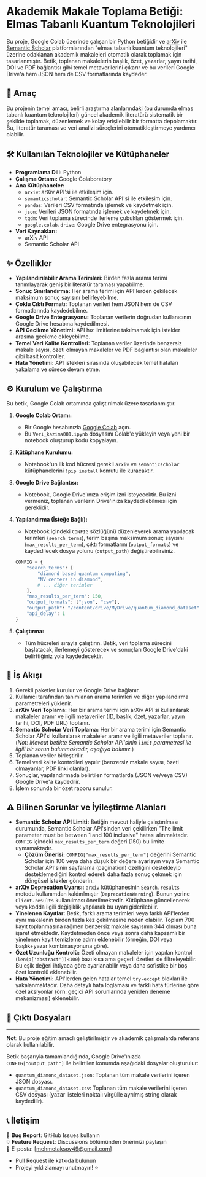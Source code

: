 # Akademik Makale Toplama Betiği: Elmas Tabanlı Kuantum Teknolojileri

Bu proje, Google Colab üzerinde çalışan bir Python betiğidir ve [arXiv](https://arxiv.org/) ile [Semantic Scholar](https://www.semanticscholar.org/) platformlarından "elmas tabanlı kuantum teknolojileri" üzerine odaklanan akademik makaleleri otomatik olarak toplamak için tasarlanmıştır. Betik, toplanan makalelerin başlık, özet, yazarlar, yayın tarihi, DOI ve PDF bağlantısı gibi temel metaverilerini çıkarır ve bu verileri Google Drive'a hem JSON hem de CSV formatlarında kaydeder.

## 🎯 Amaç

Bu projenin temel amacı, belirli araştırma alanlarındaki (bu durumda elmas tabanlı kuantum teknolojileri) güncel akademik literatürü sistematik bir şekilde toplamak, düzenlemek ve kolay erişilebilir bir formatta depolamaktır. Bu, literatür taraması ve veri analizi süreçlerini otomatikleştirmeye yardımcı olabilir.

## 🛠️ Kullanılan Teknolojiler ve Kütüphaneler

* **Programlama Dili:** Python
* **Çalışma Ortamı:** Google Colaboratory
* **Ana Kütüphaneler:**
    * `arxiv`: arXiv API'si ile etkileşim için.
    * `semanticscholar`: Semantic Scholar API'si ile etkileşim için.
    * `pandas`: Verileri CSV formatında işlemek ve kaydetmek için.
    * `json`: Verileri JSON formatında işlemek ve kaydetmek için.
    * `tqdm`: Veri toplama sürecinde ilerleme çubukları göstermek için.
    * `google.colab.drive`: Google Drive entegrasyonu için.
* **Veri Kaynakları:**
    * arXiv API
    * Semantic Scholar API

## ✨ Özellikler

* **Yapılandırılabilir Arama Terimleri:** Birden fazla arama terimi tanımlayarak geniş bir literatür taraması yapabilme.
* **Sonuç Sınırlandırma:** Her arama terimi için API'lerden çekilecek maksimum sonuç sayısını belirleyebilme.
* **Çoklu Çıktı Formatı:** Toplanan verileri hem JSON hem de CSV formatlarında kaydedebilme.
* **Google Drive Entegrasyonu:** Toplanan verilerin doğrudan kullanıcının Google Drive hesabına kaydedilmesi.
* **API Gecikme Yönetimi:** API hız limitlerine takılmamak için istekler arasına gecikme ekleyebilme.
* **Temel Veri Kalite Kontrolleri:** Toplanan veriler üzerinde benzersiz makale sayısı, özeti olmayan makaleler ve PDF bağlantısı olan makaleler gibi basit kontroller.
* **Hata Yönetimi:** API istekleri sırasında oluşabilecek temel hataları yakalama ve sürece devam etme.

## ⚙️ Kurulum ve Çalıştırma

Bu betik, Google Colab ortamında çalıştırılmak üzere tasarlanmıştır.

1.  **Google Colab Ortamı:**
    * Bir Google hesabınızla [Google Colab](https://colab.research.google.com/) açın.
    * Bu `Veri_kazima001.ipynb` dosyasını Colab'e yükleyin veya yeni bir notebook oluşturup kodu kopyalayın.

2.  **Kütüphane Kurulumu:**
    * Notebook'un ilk kod hücresi gerekli `arxiv` ve `semanticscholar` kütüphanelerini `!pip install` komutu ile kuracaktır.

3.  **Google Drive Bağlantısı:**
    * Notebook, Google Drive'ınıza erişim izni isteyecektir. Bu izni vermeniz, toplanan verilerin Drive'ınıza kaydedilebilmesi için gereklidir.

4.  **Yapılandırma (İsteğe Bağlı):**
    * Notebook içindeki `CONFIG` sözlüğünü düzenleyerek arama yapılacak terimleri (`search_terms`), terim başına maksimum sonuç sayısını (`max_results_per_term`), çıktı formatlarını (`output_formats`) ve kaydedilecek dosya yolunu (`output_path`) değiştirebilirsiniz.
    ```python
    CONFIG = {
        "search_terms": [
            "diamond based quantum computing",
            "NV centers in diamond",
            # ... diğer terimler
        ],
        "max_results_per_term": 150,
        "output_formats": ["json", "csv"],
        "output_path": "/content/drive/MyDrive/quantum_diamond_dataset",
        "api_delay": 1
    }
    ```

5.  **Çalıştırma:**
    * Tüm hücreleri sırayla çalıştırın. Betik, veri toplama sürecini başlatacak, ilerlemeyi gösterecek ve sonuçları Google Drive'daki belirttiğiniz yola kaydedecektir.

## 📝 İş Akışı

1.  Gerekli paketler kurulur ve Google Drive bağlanır.
2.  Kullanıcı tarafından tanımlanan arama terimleri ve diğer yapılandırma parametreleri yüklenir.
3.  **arXiv Veri Toplama:** Her bir arama terimi için arXiv API'si kullanılarak makaleler aranır ve ilgili metaveriler (ID, başlık, özet, yazarlar, yayın tarihi, DOI, PDF URL) toplanır.
4.  **Semantic Scholar Veri Toplama:** Her bir arama terimi için Semantic Scholar API'si kullanılarak makaleler aranır ve ilgili metaveriler toplanır. (*Not: Mevcut betikte Semantic Scholar API'sinin `limit` parametresi ile ilgili bir sorun bulunmaktadır, aşağıya bakınız.*)
5.  Toplanan veriler birleştirilir.
6.  Temel veri kalite kontrolleri yapılır (benzersiz makale sayısı, özeti olmayanlar, PDF linki olanlar).
7.  Sonuçlar, yapılandırmada belirtilen formatlarda (JSON ve/veya CSV) Google Drive'a kaydedilir.
8.  İşlem sonunda bir özet raporu sunulur.

## ⚠️ Bilinen Sorunlar ve İyileştirme Alanları

* **Semantic Scholar API Limiti:** Betiğin mevcut haliyle çalıştırılması durumunda, Semantic Scholar API'sinden veri çekilirken "The limit parameter must be between 1 and 100 inclusive" hatası alınmaktadır. `CONFIG` içindeki `max_results_per_term` değeri (150) bu limite uymamaktadır.
    * **Çözüm Önerisi:** `CONFIG["max_results_per_term"]` değerini Semantic Scholar için 100 veya daha düşük bir değere ayarlayın veya Semantic Scholar API'sinin sayfalama (pagination) özelliğini destekleyip desteklemediğini kontrol ederek daha fazla sonuç çekmek için döngüsel istekler gönderin.
* **arXiv Deprecation Uyarısı:** `arxiv` kütüphanesinin `Search.results` metodu kullanımdan kaldırılmıştır (`DeprecationWarning`). Bunun yerine `Client.results` kullanılması önerilmektedir. Kütüphane güncellenerek veya kodda ilgili değişiklik yapılarak bu uyarı giderilebilir.
* **Yinelenen Kayıtlar:** Betik, farklı arama terimleri veya farklı API'lerden aynı makalenin birden fazla kez çekilmesine neden olabilir. Toplam 700 kayıt toplanmasına rağmen benzersiz makale sayısının 344 olması buna işaret etmektedir. Kaydetmeden önce veya sonra daha kapsamlı bir yinelenen kayıt temizleme adımı eklenebilir (örneğin, DOI veya başlık+yazar kombinasyonuna göre).
* **Özet Uzunluğu Kontrolü:** Özeti olmayan makaleler için yapılan kontrol (`len(p['abstract'])<100`) bazı kısa ama geçerli özetleri de filtreleyebilir. Bu eşik değeri ihtiyaca göre ayarlanabilir veya daha sofistike bir boş özet kontrolü eklenebilir.
* **Hata Yönetimi:** API'lerden gelen hatalar temel `try-except` blokları ile yakalanmaktadır. Daha detaylı hata loglaması ve farklı hata türlerine göre özel aksiyonlar (örn: geçici API sorunlarında yeniden deneme mekanizması) eklenebilir.

## 📄 Çıktı Dosyaları

---

**Not**: Bu proje eğitim amaçlı geliştirilmiştir ve akademik çalışmalarda referans olarak kullanılabilir.

Betik başarıyla tamamlandığında, Google Drive'ınızda `CONFIG["output_path"]` ile belirtilen konumda aşağıdaki dosyalar oluşturulur:

* `quantum_diamond_dataset.json`: Toplanan tüm makale verilerini içeren JSON dosyası.
* `quantum_diamond_dataset.csv`: Toplanan tüm makale verilerini içeren CSV dosyası (yazar listeleri noktalı virgülle ayrılmış string olarak kaydedilir).


## 📞 İletişim

🐛 **Bug Report**: GitHub Issues kullanın  
💡 **Feature Request**: Discussions bölümünden önerinizi paylaşın  
📧 E-posta: [mehmetaksoy49@gmail.com]

- Pull Request ile katkıda bulunun
- Projeyi yıldızlamayı unutmayın! ⭐
